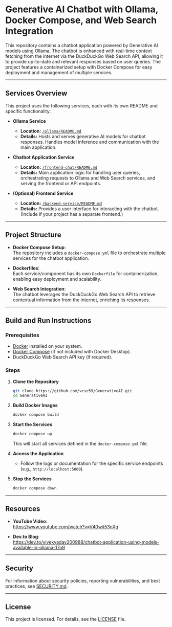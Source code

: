 # Generative AI Chatbot with Ollama, Docker Compose, and Web Search Integration

This repository contains a chatbot application powered by Generative AI models using Ollama. The chatbot is enhanced with real-time context fetching from the internet via the DuckDuckGo Web Search API, allowing it to provide up-to-date and relevant responses based on user queries. The project features a containerized setup with Docker Compose for easy deployment and management of multiple services.

---

## Services Overview

This project uses the following services, each with its own README and specific functionality:

- **Ollama Service**  
    - **Location:** [`/ollama/README.md`](/ollama/README.md)  
    - **Details:** Hosts and serves generative AI models for chatbot responses. Handles model inference and communication with the main application.

- **Chatbot Application Service**  
    - **Location:** [`/frontend-chat/README.md`](/frontend-chat/README.md)  
    - **Details:** Main application logic for handling user queries, orchestrating requests to Ollama and Web Search services, and serving the frontend or API endpoints.

- **(Optional) Frontend Service**  
    - **Location:** [`/backend-service/README.md`](/backend-service/README.md)  
    - **Details:** Provides a user interface for interacting with the chatbot. (Include if your project has a separate frontend.)

---

## Project Structure

- **Docker Compose Setup**:  
        The repository includes a `docker-compose.yml` file to orchestrate multiple services for the chatbot application.

- **Dockerfiles**:  
        Each service/component has its own `Dockerfile` for containerization, enabling easy deployment and scalability.

- **Web Search Integration**:  
        The chatbot leverages the DuckDuckGo Web Search API to retrieve contextual information from the internet, enriching its responses.

---

## Build and Run Instructions

### Prerequisites

- [Docker](https://docs.docker.com/get-docker/) installed on your system.
- [Docker Compose](https://docs.docker.com/compose/install/) (if not included with Docker Desktop).
- DuckDuckGo Web Search API key (if required).

### Steps

1. **Clone the Repository**

    ```bash
    git clone https://github.com/vcse59/GenerativeAI.git
    cd GenerativeAI
    ```

2. **Build Docker Images**

    ```bash
    docker compose build
    ```

3. **Start the Services**

    ```bash
    docker compose up
    ```
    This will start all services defined in the `docker-compose.yml` file.

4. **Access the Application**
    - Follow the logs or documentation for the specific service endpoints (e.g., `http://localhost:5000`).

5. **Stop the Services**
    ```bash
    docker compose down
    ```

---

## Resources

- **YouTube Video**:  
        https://www.youtube.com/watch?v=V40wit53nXg

- **Dev.to Blog**:  
        https://dev.to/vivekyadav200988/chatbot-application-using-models-available-in-ollama-17n9

---

## Security

For information about security policies, reporting vulnerabilities, and best practices, see [SECURITY.md](./SECURITY.md).

---

## License

This project is licensed. For details, see the [LICENSE](./LICENSE) file.
